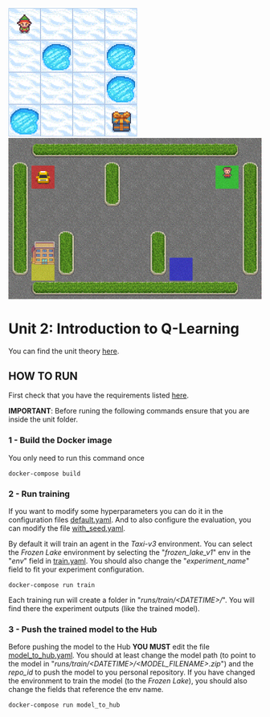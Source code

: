 ![Frozen Lake](etc/frozen_lake.gif)
![Taxi](etc/taxi.gif)

# Unit 2: Introduction to Q-Learning

You can find the unit theory [here](https://huggingface.co/deep-rl-course/unit2/introduction?fw=pt).

## HOW TO RUN

First check that you have the requirements listed [here](../README.md).

**IMPORTANT**: Before runing the following commands ensure that you are inside the unit folder.

### 1 - Build the Docker image

You only need to run this command once

    docker-compose build

### 2 - Run training

If you want to modify some hyperparameters you can do it in the configuration files [default.yaml](config/train_hparams/default.yaml). And to also configure the evaluation, you can modify the file [with_seed.yaml](config/eval_hparams/with_seed.yaml).

By default it will train an agent in the *Taxi-v3* environment. You can select the *Frozen Lake* environment by selecting the "*frozen_lake_v1*" env in the "*env*" field in [train.yaml](config/train.yaml). You should also change the "*experiment_name*" field to fit your experiment configuration.

    docker-compose run train
   
Each training run will create a folder in "*runs/train/\<DATETIME\>/*". You will find there the experiment outputs (like the trained model).
    
### 3 - Push the trained model to the Hub

Before pushing the model to the Hub **YOU MUST** edit the file [model_to_hub.yaml](config/model_to_hub.yaml). You should at least change the model path (to point to the model in "*runs/train/\<DATETIME\>/\<MODEL_FILENAME\>.zip*") and the *repo_id* to push the model to you personal repository. If you have changed the environment to train the model (to the *Frozen Lake*), you should also change the fields that reference the env name.

    docker-compose run model_to_hub
